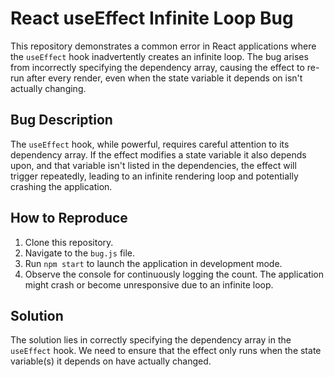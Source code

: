 # React useEffect Infinite Loop Bug

This repository demonstrates a common error in React applications where the `useEffect` hook inadvertently creates an infinite loop. The bug arises from incorrectly specifying the dependency array, causing the effect to re-run after every render, even when the state variable it depends on isn't actually changing.

## Bug Description
The `useEffect` hook, while powerful, requires careful attention to its dependency array.  If the effect modifies a state variable it also depends upon, and that variable isn't listed in the dependencies, the effect will trigger repeatedly, leading to an infinite rendering loop and potentially crashing the application.

## How to Reproduce
1. Clone this repository.
2. Navigate to the `bug.js` file.
3. Run `npm start` to launch the application in development mode.
4. Observe the console for continuously logging the count. The application might crash or become unresponsive due to an infinite loop.

## Solution
The solution lies in correctly specifying the dependency array in the `useEffect` hook. We need to ensure that the effect only runs when the state variable(s) it depends on have actually changed.